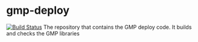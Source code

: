 # gmp-deploy
[![Build Status](http://ci.sagrid.ac.za:8080/job/gmp-deploy/badge/icon)](http://ci.sagrid.ac.za:8080/job/gmp-deploy/)
The repository that contains the GMP deploy code. It builds and checks the GMP libraries
